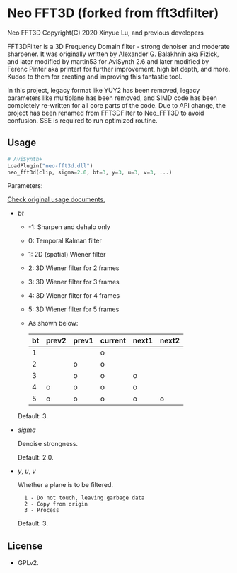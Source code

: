 # Neo FFT3D (forked from fft3dfilter)

Neo FFT3D Copyright(C) 2020 Xinyue Lu, and previous developers

FFT3DFilter is a 3D Frequency Domain filter - strong denoiser and moderate sharpener. It was originally written by Alexander G. Balakhnin aka Fizick, and later modified by martin53 for AviSynth 2.6 and later modified by Ferenc Pintér aka printerf for further improvement, high bit depth, and more. Kudos to them for creating and improving this fantastic tool.

In this project, legacy format like YUY2 has been removed, legacy parameters like multiplane has been removed, and SIMD code has been completely re-written for all core parts of the code. Due to API change, the project has been renamed from FFT3DFilter to Neo_FFT3D to avoid confusion. SSE is required to run optimized routine.


## Usage

```python
# AviSynth+
LoadPlugin("neo-fft3d.dll")
neo_fft3d(clip, sigma=2.0, bt=3, y=3, u=3, v=3, ...)
```

Parameters:

[Check original usage documents.](https://avisynth.org.ru/fft3dfilter/fft3dfilter.html)

- *bt*

    * -1: Sharpen and dehalo only
    * 0: Temporal Kalman filter
    * 1: 2D (spatial) Wiener filter
    * 2: 3D Wiener filter for 2 frames
    * 3: 3D Wiener filter for 3 frames
    * 4: 3D Wiener filter for 4 frames
    * 5: 3D Wiener filter for 5 frames
    * As shown below:

        |bt | prev2 | prev1 |current| next1 | next2 |
        |---|-------|-------|-------|-------|-------|
        | 1 |       |       |   o   |       |       |
        | 2 |       |   o   |   o   |       |       |
        | 3 |       |   o   |   o   |   o   |       |
        | 4 |   o   |   o   |   o   |   o   |       |
        | 5 |   o   |   o   |   o   |   o   |   o   |

    Default: 3.

- *sigma*

    Denoise strongness.

    Default: 2.0.

- *y*, *u*, *v*

    Whether a plane is to be filtered.

        1 - Do not touch, leaving garbage data
        2 - Copy from origin
        3 - Process

    Default: 3.

## License

* GPLv2.
